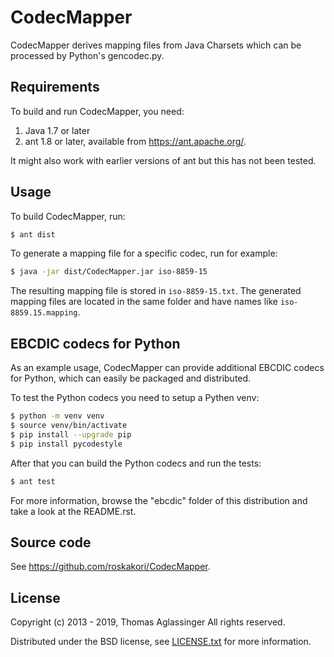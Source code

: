 CodecMapper
===========

CodecMapper derives mapping files from Java Charsets which can be processed
by Python's gencodec.py.


Requirements
------------

To build and run CodecMapper, you need:

  1. Java 1.7 or later
  2. ant 1.8 or later, available from https://ant.apache.org/.

It might also work with earlier versions of ant but this has not been tested.


Usage
-----

To build CodecMapper, run:

```sh
$ ant dist
```

To generate a mapping file for a specific codec, run for example:

```sh
$ java -jar dist/CodecMapper.jar iso-8859-15
```

The resulting mapping file is stored in `iso-8859-15.txt`. The generated mapping files
are located in the same folder and have names like
`iso-8859.15.mapping`.


EBCDIC codecs for Python
------------------------

As an example usage, CodecMapper can provide additional EBCDIC codecs for
Python, which can easily be packaged and distributed.

To test the Python codecs you need to setup a Pythen venv:

```sh
$ python -m venv venv
$ source venv/bin/activate
$ pip install --upgrade pip
$ pip install pycodestyle
```

After that you can build the Python codecs and run the tests:

```sh
$ ant test
```
For more information, browse the "ebcdic" folder of this distribution and
take a look at the README.rst.


Source code
-----------

See https://github.com/roskakori/CodecMapper.


License
-------

Copyright (c) 2013 - 2019, Thomas Aglassinger
All rights reserved.

Distributed under the BSD license, see [LICENSE.txt]() for more information.